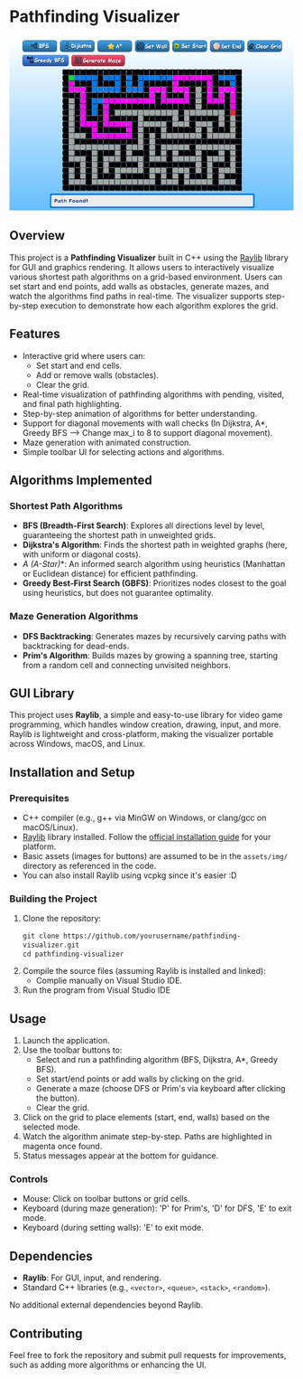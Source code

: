 # Pathfinding Visualizer

![Pathfinding Visualizer Interface](assets/pathfinder.JPG) <!-- Placeholder for a demo GIF or screenshot; replace with actual if available -->

## Overview

This project is a **Pathfinding Visualizer** built in C++ using the [Raylib](https://www.raylib.com/) library for GUI and graphics rendering. It allows users to interactively visualize various shortest path algorithms on a grid-based environment. Users can set start and end points, add walls as obstacles, generate mazes, and watch the algorithms find paths in real-time. The visualizer supports step-by-step execution to demonstrate how each algorithm explores the grid.

## Features

- Interactive grid where users can:
  - Set start and end cells.
  - Add or remove walls (obstacles).
  - Clear the grid.
- Real-time visualization of pathfinding algorithms with pending, visited, and final path highlighting.
- Step-by-step animation of algorithms for better understanding.
- Support for diagonal movements with wall checks (In Dijkstra, A*, Greedy BFS --> Change max_i to 8 to support diagonal movement).
- Maze generation with animated construction.
- Simple toolbar UI for selecting actions and algorithms.

## Algorithms Implemented

### Shortest Path Algorithms
- **BFS (Breadth-First Search)**: Explores all directions level by level, guaranteeing the shortest path in unweighted grids.
- **Dijkstra's Algorithm**: Finds the shortest path in weighted graphs (here, with uniform or diagonal costs).
- **A* (A-Star)**: An informed search algorithm using heuristics (Manhattan or Euclidean distance) for efficient pathfinding.
- **Greedy Best-First Search (GBFS)**: Prioritizes nodes closest to the goal using heuristics, but does not guarantee optimality.

### Maze Generation Algorithms
- **DFS Backtracking**: Generates mazes by recursively carving paths with backtracking for dead-ends.
- **Prim's Algorithm**: Builds mazes by growing a spanning tree, starting from a random cell and connecting unvisited neighbors.

## GUI Library
This project uses **Raylib**, a simple and easy-to-use library for video game programming, which handles window creation, drawing, input, and more. Raylib is lightweight and cross-platform, making the visualizer portable across Windows, macOS, and Linux.

## Installation and Setup

### Prerequisites
- C++ compiler (e.g., g++ via MinGW on Windows, or clang/gcc on macOS/Linux).
- [Raylib](https://www.raylib.com/) library installed. Follow the [official installation guide](https://github.com/raysan5/raylib/wiki/Working-on-GNU-Linux) for your platform.
- Basic assets (images for buttons) are assumed to be in the `assets/img/` directory as referenced in the code.
- You can also install Raylib using vcpkg since it's easier :D

### Building the Project
1. Clone the repository:
   ```
   git clone https://github.com/yourusername/pathfinding-visualizer.git
   cd pathfinding-visualizer
   ```
2. Compile the source files (assuming Raylib is installed and linked):
   - Complie manually on Visual Studio IDE.
3. Run the program from Visual Studio IDE

## Usage

1. Launch the application.
2. Use the toolbar buttons to:
   - Select and run a pathfinding algorithm (BFS, Dijkstra, A*, Greedy BFS).
   - Set start/end points or add walls by clicking on the grid.
   - Generate a maze (choose DFS or Prim's via keyboard after clicking the button).
   - Clear the grid.
3. Click on the grid to place elements (start, end, walls) based on the selected mode.
4. Watch the algorithm animate step-by-step. Paths are highlighted in magenta once found.
5. Status messages appear at the bottom for guidance.

### Controls
- Mouse: Click on toolbar buttons or grid cells.
- Keyboard (during maze generation): 'P' for Prim's, 'D' for DFS, 'E' to exit mode.
- Keyboard (during setting walls): 'E' to exit mode.

## Dependencies
- **Raylib**: For GUI, input, and rendering.
- Standard C++ libraries (e.g., `<vector>`, `<queue>`, `<stack>`, `<random>`).

No additional external dependencies beyond Raylib.

## Contributing
Feel free to fork the repository and submit pull requests for improvements, such as adding more algorithms or enhancing the UI.
